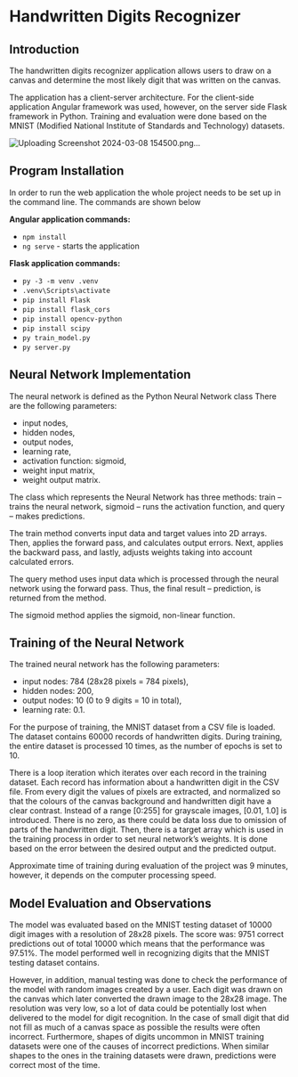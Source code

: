 # Handwritten Digits Recognizer

## Introduction

The handwritten digits recognizer application allows users to draw on a canvas and determine the most likely digit that was written on the canvas.

The application has a client-server architecture. For the client-side application Angular framework was used, however, on the server side Flask framework in Python. Training and evaluation were done based on the MNIST (Modified National Institute of Standards and Technology) datasets.

![Uploading Screenshot 2024-03-08 154500.png…]()

## Program Installation

In order to run the web application the whole project needs to be set up in the command line. The commands are shown below

**Angular application commands:**

* ```npm install```
* ```ng serve``` - starts the application

**Flask application commands:**

* ```py -3 -m venv .venv```
* ```.venv\Scripts\activate```
* ```pip install Flask```
* ```pip install flask_cors```
* ```pip install opencv-python```
* ```pip install scipy```
* ```py train_model.py ```
* ```py server.py```

## Neural Network Implementation

The neural network is defined as the Python Neural Network class There are the following parameters:

* input nodes,
* hidden nodes,
* output nodes,
* learning rate,
* activation function: sigmoid,
* weight input matrix,
* weight output matrix.

The class which represents the Neural Network has three methods: train – trains the neural network, sigmoid – runs the activation function, and query – makes predictions.

The train method converts input data and target values into 2D arrays. Then, applies the forward pass, and calculates output errors. Next, applies the backward pass, and lastly, adjusts weights taking into account calculated errors.

The query method uses input data which is processed through the neural network using the forward pass. Thus, the final result – prediction, is returned from the method.

The sigmoid method applies the sigmoid, non-linear function.

## Training of the Neural Network

The trained neural network has the following parameters:

* input nodes: 784 (28x28 pixels = 784 pixels),
* hidden nodes: 200,
* output nodes: 10 (0 to 9 digits = 10 in total),
* learning rate: 0.1.

For the purpose of training, the MNIST dataset from a CSV file is loaded. The dataset contains 60000 records of handwritten digits. During training, the entire dataset is processed 10 times, as the number of epochs is set to 10.

There is a loop iteration which iterates over each record in the training dataset. Each record has information about a handwritten digit in the CSV file. From every digit the  values of pixels are extracted, and normalized so that the colours of the canvas 
background and handwritten digit have a clear contrast. Instead of a range [0:255] for grayscale images, [0.01, 1.0] is introduced. There is no zero, as there could be data loss due to omission of parts of the handwritten digit. Then, there is a target array which is used in the training process in order to set neural network’s weights. It is done based on the error between the desired output and the predicted output.

Approximate time of training during evaluation of the project was 9 minutes, however, it depends on the computer processing speed.

## Model Evaluation and Observations

The model was evaluated based on the MNIST testing dataset of 10000 digit images with a resolution of 28x28 pixels. The score was: 9751 correct predictions out of total 10000 which means that the performance was 97.51%. The model performed well in recognizing digits that the MNIST testing dataset contains.

However, in addition, manual testing was done to check the performance of the model with random images created by a user. Each digit was drawn on the canvas which later converted the drawn image to the 28x28 image. The resolution was very low, so a lot of data could be potentially lost when delivered to the model for digit recognition. In the case of small digit that did not fill as much of a canvas space as possible the results were 
often incorrect. Furthermore, shapes of digits uncommon in MNIST training datasets were one of the causes of incorrect predictions. When similar shapes to the ones in the training datasets were drawn, predictions were correct most of the time.




